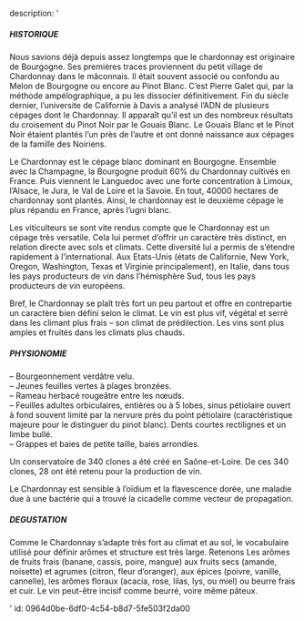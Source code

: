 description: '<h5>HISTORIQUE</h5><p>Nous savions déjà depuis assez longtemps que le chardonnay est originaire de Bourgogne. Ses premières traces proviennent du petit village de Chardonnay dans le mâconnais. Il était souvent associé ou confondu au Melon de Bourgogne ou encore au Pinot Blanc. C’est Pierre Galet qui, par la méthode ampélographique, a pu les dissocier définitivement. Fin du siècle dernier, l’universite de Californie à Davis a analysé l’ADN de plusieurs cépages dont le Chardonnay. Il apparaît qu’il est un des nombreux résultats du croisement du Pinot Noir par le Gouais Blanc. Le Gouais Blanc et le Pinot Noir étaient plantés l’un près de l’autre et ont donné naissance aux cépages de la famille des Noiriens.</p><p>Le Chardonnay est le cépage blanc dominant en Bourgogne. Ensemble avec la Champagne, la Bourgogne produit 60% du Chardonnay cultivés en France. Puis viennent le Languedoc avec une forte concentration à Limoux, l’Alsace, le Jura, le Val de Loire et la Savoie. En tout, 40000 hectares de chardonnay sont plantés. Ainsi, le chardonnay est le deuxième cépage le plus répandu en France, après l’ugni blanc.</p><p>Les viticulteurs se sont vite rendus compte que le Chardonnay est un cépage très versatile. Cela lui permet d’offrir un caractère très distinct, en relation directe avec sols et climats. Cette diversité lui a permis de s’étendre rapidement à l’international. Aux Etats-Unis (états de Californie, New York, Oregon, Washington, Texas et Virginie principalement), en Italie, dans tous les pays producteurs de vin dans l’hémisphère Sud, tous les pays producteurs de vin européens. </p><p>Bref, le Chardonnay se plaît très fort un peu partout et offre en contrepartie un caractère bien défini selon le climat. Le vin est plus vif, végétal et serré dans les climant plus frais – son climat de prédilection. Les vins sont plus amples et fruités dans les climats plus chauds.</p><h5>PHYSIONOMIE</h5><p>– Bourgeonnement verdâtre velu.<br>– Jeunes feuilles vertes à plages bronzées.<br>– Rameau herbacé rougeâtre entre les nœuds.<br>– Feuilles adultes orbiculaires, entières ou à 5 lobes, sinus pétiolaire ouvert à fond souvent limité par la nervure près du point pétiolaire (caractéristique majeure pour le distinguer du pinot blanc). Dents courtes rectilignes et un limbe bullé.<br>– Grappes et baies de petite taille, baies arrondies.</p><p>Un conservatoire de 340 clones a été créé en Saône-et-Loire. De ces 340 clones, 28 ont été retenu pour la production de vin.</p><p>Le Chardonnay est sensible à l’oïdium et la flavescence dorée, une maladie due à une bactérie qui a trouvé la cicadelle comme vecteur de propagation.</p><h5>DEGUSTATION</h5><p>Comme le Chardonnay s’adapte très fort au climat et au sol, le vocabulaire utilisé pour définir arômes et structure est très large. Retenons Les arômes de fruits frais (banane, cassis, poire, mangue) aux fruits secs (amande, noisette) et agrumes (citron, fleur d’oranger), aux épices (poivre, vanille, cannelle), les arômes floraux (acacia, rose, lilas, lys, ou miel) ou beurre frais et cuir. Le vin peut-être incisif comme beurré, voire même pâteux.</p>'
id: 0964d0be-6df0-4c54-b8d7-5fe503f2da00
